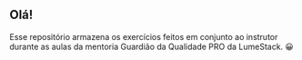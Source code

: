 ## Olá!

Esse repositório armazena os exercícios feitos em conjunto ao instrutor durante as aulas da mentoria Guardião da Qualidade PRO da LumeStack. 😀